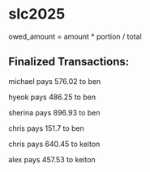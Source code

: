 # slc2025



owed_amount = amount * portion / total

## Finalized Transactions:

michael pays 576.02 to ben

hyeok pays 486.25 to ben

sherina pays 896.93 to ben

chris pays 151.7 to ben

chris pays 640.45 to keiton

alex pays 457.53 to keiton